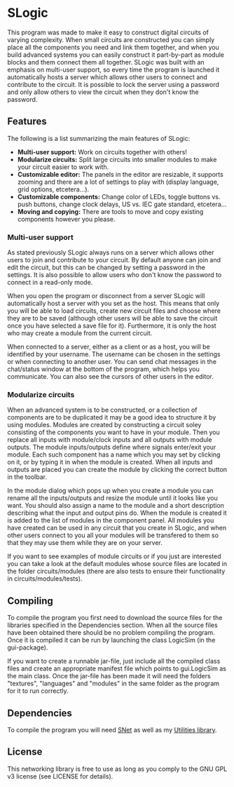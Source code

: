 # SLogic
This program was made to make it easy to construct digital circuits of varying complexity. When small circuits are constructed you can simply place all the components you need and link them together, and when you build advanced systems you can easily construct it part-by-part as module blocks and them connect them all together. SLogic was built with an emphasis on multi-user support, so every time the program is launched it automatically hosts a server which allows other users to connect and contribute to the circuit. It is possible to lock the server using a password and only allow others to view the circuit when they don't know the password.

## Features
The following is a list summarizing the main features of SLogic:
 * __Multi-user support:__ Work on circuits together with others!
 * __Modularize circuits:__ Split large circuits into smaller modules to make your circuit easier to work with.
 * __Customizable editor:__ The panels in the editor are resizable, it supports zooming and there are a lot of settings to play with (display language, grid options, etcetera...).
 * __Customizable components:__ Change color of LEDs, toggle buttons vs. push buttons, change clock delays, US vs. IEC gate standard, etcetera...
 * __Moving and copying:__ There are tools to move and copy existing components however you please.
 
### Multi-user support
As stated previously SLogic always runs on a server which allows other users to join and contribute to your circuit. By default anyone can join and edit the circuit, but this can be changed by setting a password in the settings. It is also possible to allow users who don't know the password to connect in a read-only mode.

When you open the program or disconnect from a server SLogic will automatically host a server with you set as the host. This means that only you will be able to load circuits, create new circuit files and choose where they are to be saved (although other users will be able to save the circuit once you have selected a save file for it). Furthermore, it is only the host who may create a module from the current circuit.

When connected to a server, either as a client or as a host, you will be identified by your username. The username can be chosen in the settings or when connecting to another user. You can send chat messages in the chat/status window at the bottom of the program, which helps you communicate. You can also see the cursors of other users in the editor.

### Modularize circuits
When an advanced system is to be constructed, or a collection of components are to be duplicated it may be a good idea to structure it by using modules. Modules are created by constructing a circuit soley consisting of the components you want to have in your module. Then you replace all inputs with module/clock inputs and all outputs with module outputs. The module inputs/outputs define where signals enter/exit your module. Each such component has a name which you may set by clicking on it, or by typing it in when the module is created. When all inputs and outputs are placed you can create the module by clicking the correct button in the toolbar.

In the module dialog which pops up when you create a module you can rename all the inputs/outputs and resize the module until it looks like you want. You should also assign a name to the module and a short description describing what the input and output pins do. When the module is created it is added to the list of modules in the component panel. All modules you have created can be used in any circuit that you create in SLogic, and when other users connect to you all your modules will be transfered to them so that they may use them while they are on your server.

If you want to see examples of module circuits or if you just are interested you can take a look at the default modules whose source files are located in the folder circuits/modules (there are also tests to ensure their functionality in circuits/modules/tests).

## Compiling
To compile the program you first need to download the source files for the libraries specified in the Dependencies section. When all the source files have been obtained there should be no problem compiling the program. Once it is compiled it can be run by launching the class LogicSim (in the gui-package).

If you want to create a runnable jar-file, just include all the compiled class files and create an appropriate manifest file which points to gui.LogicSim as the main class. Once the jar-file has been made it will need the folders "textures", "languages" and "modules" in the same folder as the program for it to run correctly. 

## Dependencies
To compile the program you will need [SNet](https://github.com/Sebastian-0/SNet) as well as my [Utilities library](https://github.com/Sebastian-0/Utilities).

## License
This networking library is free to use as long as you comply to the GNU GPL v3 license (see LICENSE for details).
